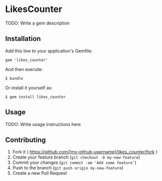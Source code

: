 # LikesCounter

TODO: Write a gem description

## Installation

Add this line to your application's Gemfile:

    gem 'likes_counter'

And then execute:

    $ bundle

Or install it yourself as:

    $ gem install likes_counter

## Usage

TODO: Write usage instructions here

## Contributing

1. Fork it ( https://github.com/[my-github-username]/likes_counter/fork )
2. Create your feature branch (`git checkout -b my-new-feature`)
3. Commit your changes (`git commit -am 'Add some feature'`)
4. Push to the branch (`git push origin my-new-feature`)
5. Create a new Pull Request
